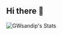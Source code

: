 ## Hi there 👋

<!--
**GWsandip/GWsandip** is a ✨ _special_ ✨ repository because its `README.md` (this file) appears on your GitHub profile.

Here are some ideas to get you started:

- 🔭 I’m currently working on ...
- 🌱 I’m currently learning ...
- 👯 I’m looking to collaborate on ...
- 🤔 I’m looking for help with ...
- 💬 Ask me about ...
- 📫 How to reach me: ...
- 😄 Pronouns: ...
- ⚡ Fun fact: ...
-->
![GWsandip's Stats](https://github-readme-stats.vercel.app/api?username=GWsandip&theme=tokyonight&show_icons=true&hide_border=false&count_private=true)
